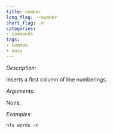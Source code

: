 ```yaml
---
title: number
long_flag: --number
short_flag: -n
categories:
- commands
tags:
- common
- easy
---
```


*Description:*

Inserts a first column of line numberings.

*Arguments:*

None.

*Examples:*

```
nfu words -n
```
